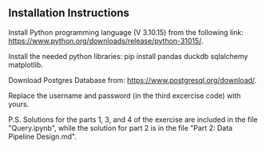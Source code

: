## Installation Instructions
Install Python programming language (V 3.10.15) from the following link: https://www.python.org/downloads/release/python-31015/.

Install the needed python libraries: pip install pandas duckdb sqlalchemy matplotlib. 

Download Postgres Database from: https://www.postgresql.org/download/.

Replace the username and password (in the third excercise code) with yours.

P.S. Solutions for the parts 1, 3, and 4 of the exercise are included in the file "Query.ipynb", while the solution for part 2 is in the file "Part 2: Data Pipeline Design.md".
